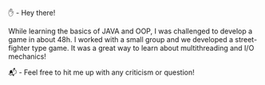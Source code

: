 ✋ - Hey there!

While learning the basics of JAVA and OOP, I was challenged to develop a game in about 48h.
I worked with a small group and we developed a street-fighter type game. It was a great way to learn about multithreading and I/O mechanics!

📬 - Feel free to hit me up with any criticism or question!
